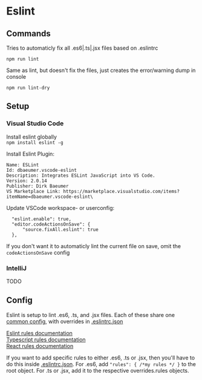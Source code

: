 # Eslint
## Commands
Tries to automaticly fix all .es6|.ts|.jsx files based on .eslintrc

`npm run lint`


Same as lint, but doesn't fix the files, just creates the error/warning dump in console

`npm run lint-dry`

## Setup
### Visual Studio Code
Install eslint globally  
`npm install eslint -g`

Install Eslint Plugin: 
```
Name: ESLint
Id: dbaeumer.vscode-eslint
Description: Integrates ESLint JavaScript into VS Code.
Version: 2.0.14
Publisher: Dirk Baeumer
VS Marketplace Link: https://marketplace.visualstudio.com/items?itemName=dbaeumer.vscode-eslint\
```
Update VSCode workspace- or userconfig:
```
  "eslint.enable": true,
  "editor.codeActionsOnSave": {
      "source.fixAll.eslint": true
  },
```
If you don't want it to automaticly lint the current file on save, omit the `codeActionsOnSave` config
### IntelliJ
TODO

## Config
Eslint is setup to lint .es6, .ts, and .jsx files. Each of these share one [common config](/common.eslintrc.json), with overrides in [.eslintrc.json](/.eslintrc.json)

[Eslint rules documentation](https://eslint.org/docs/rules/)<br>
[Typescript rules documentation](https://github.com/typescript-eslint/typescript-eslint/tree/master/packages/eslint-plugin#supported-rules)<br>
[React rules documentation](https://github.com/yannickcr/eslint-plugin-react/#list-of-supported-rules)<br>

If you want to add specific rules to either .es6, .ts or .jsx, then you'll have to do this inside [.eslintrc.json](/.eslintrc.json). For .es6, add `"rules": { /*my rules */ }` to the root object. For .ts or .jsx, add it to the respective overrides.rules objects.